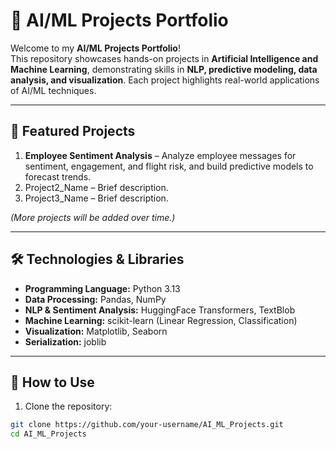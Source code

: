 # 🌟 AI/ML Projects Portfolio

Welcome to my **AI/ML Projects Portfolio**!  
This repository showcases hands-on projects in **Artificial Intelligence and Machine Learning**, demonstrating skills in **NLP, predictive modeling, data analysis, and visualization**. Each project highlights real-world applications of AI/ML techniques.

---

## 🚀 Featured Projects

1. **Employee Sentiment Analysis** – Analyze employee messages for sentiment, engagement, and flight risk, and build predictive models to forecast trends.  
2. Project2_Name – Brief description.  
3. Project3_Name – Brief description.  

*(More projects will be added over time.)*

---

## 🛠️ Technologies & Libraries

- **Programming Language:** Python 3.13  
- **Data Processing:** Pandas, NumPy  
- **NLP & Sentiment Analysis:** HuggingFace Transformers, TextBlob  
- **Machine Learning:** scikit-learn (Linear Regression, Classification)  
- **Visualization:** Matplotlib, Seaborn  
- **Serialization:** joblib  

---

## 🏃 How to Use

1. Clone the repository:

```bash
git clone https://github.com/your-username/AI_ML_Projects.git
cd AI_ML_Projects

